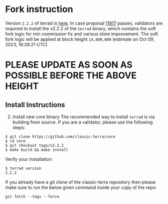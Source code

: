 # Fork instruction
Version `2.2.2` of terrad is [here](https://github.com/classic-terra/core/releases/tag/v2.2.2). In case proposal [11817](https://station.terraclassic.community/proposal/columbus-5/11817) passes, validators are required to install the v2.2.2 of the `terrad` binary, which contains the soft fork logic for min commission fix and various store improvement. The soft fork logic will be applied at block height `14,890,000` (estimate on Oct 09, 2023, 16:26:21 UTC)

# PLEASE UPDATE AS SOON AS POSSIBLE BEFORE THE ABOVE HEIGHT

## Install Instructions
2. Install new core binary
The recommended way to install `terrad` is via building from source. If you are a validator, please use the following steps:

```
$ git clone https://github.com/classic-terra/core
$ cd core
$ git checkout tags/v2.2.2
$ make build && make install
```

Verify your installation:

```
$ terrad version
2.2.2
```

If you already have a git clone of the classic-terra repository then please make sure to run the below given command inside your copy of the repo:

```
git fetch --tags --force
```